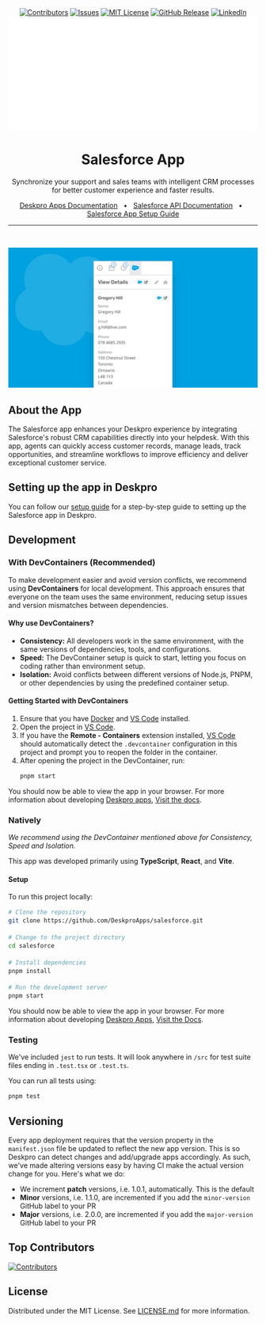 <div align='center'>
  <a target='_blank' href=''><img src='https://img.shields.io/github/contributors/deskproapps/salesforce.svg?style=for-the-badge' alt='Contributors' /></a>
  <a target='_blank' href='https://github.com/deskproapps/salesforce/issues'><img src='https://img.shields.io/github/issues/deskproapps/salesforce.svg?style=for-the-badge' alt='Issues' /></a>
  <a target='_blank' href='https://github.com/deskproapps/salesforce/blob/master/LICENSE.md'><img src='https://img.shields.io/github/license/deskproapps/salesforce.svg?style=for-the-badge' alt='MIT License' /></a>
  <a target='_blank' href='https://github.com/deskproapps/salesforce/releases'><img src='https://img.shields.io/github/v/release/deskproapps/salesforce?style=for-the-badge' alt='GitHub Release' /></a>
  <a target='_blank' href='https://www.linkedin.com/company/deskpro'><img src='https://img.shields.io/badge/-LinkedIn-black.svg?style=for-the-badge&logo=linkedin&colorB=555' alt='LinkedIn' /></a>
  <img src='readme.svg' />
</div>

<div align='center'>
  <h1>Salesforce App</h1>
  <p>Synchronize your support and sales teams with intelligent CRM processes for better customer experience and faster results.</p>
  <a href='https://support.deskpro.com/ga/guides/developers/anatomy-of-an-app' target='_blank'>Deskpro Apps Documentation</a>
  <span>&nbsp;&nbsp;•&nbsp;&nbsp;</span>
  <a href='https://developer.salesforce.com/docs/apis' target='_blank'>Salesforce API Documentation</a>
  <span>&nbsp;&nbsp;•&nbsp;&nbsp;</span>
  <a href='./SETUP.md' target='_blank'>Salesforce App Setup Guide</a>
  <br />
  <hr />
  <br />
</div>

![screenshot of the Salesforce App](./docs/readme/app-screenshot.png)

## **About the App**
The Salesforce app enhances your Deskpro experience by integrating Salesforce's robust CRM capabilities directly into your helpdesk. With this app, agents can quickly access customer records, manage leads, track opportunities, and streamline workflows to improve efficiency and deliver exceptional customer service.

## **Setting up the app in Deskpro**
You can follow our [setup guide](./SETUP.md) for a step-by-step guide to setting up the Salesforce app in Deskpro.

## Development

### With DevContainers (Recommended)
To make development easier and avoid version conflicts, we recommend using **DevContainers** for local development. This approach ensures that everyone on the team uses the same environment, reducing setup issues and version mismatches between dependencies.

#### Why use DevContainers?
- **Consistency:** All developers work in the same environment, with the same versions of dependencies, tools, and configurations.
- **Speed:** The DevContainer setup is quick to start, letting you focus on coding rather than environment setup.
- **Isolation:** Avoid conflicts between different versions of Node.js, PNPM, or other dependencies by using the predefined container setup.

#### Getting Started with DevContainers
1. Ensure that you have [Docker](https://www.docker.com/get-started) and [VS Code](https://code.visualstudio.com/) installed.
2. Open the project in [VS Code](https://code.visualstudio.com/).
3. If you have the **Remote - Containers** extension installed, [VS Code](https://code.visualstudio.com/) should automatically detect the `.devcontainer` configuration in this project and prompt you to reopen the folder in the container.
4. After opening the project in the DevContainer, run:
   ```bash
   pnpm start
   ```

You should now be able to view the app in your browser. For more information about developing [Deskpro apps](https://www.deskpro.com/apps), [Visit the docs](https://support.deskpro.com/ga/guides/developers/anatomy-of-an-app).

### Natively
_We recommend using the DevContainer mentioned above for Consistency, Speed and Isolation._

This app was developed primarily using **TypeScript**, **React**, and **Vite**.

#### Setup
To run this project locally:

 ```bash
# Clone the repository
git clone https://github.com/DeskproApps/salesforce.git

# Change to the project directory
cd salesforce

# Install dependencies
pnpm install

# Run the development server
pnpm start
```

You should now be able to view the app in your browser. For more information about developing [Deskpro Apps](https://www.deskpro.com/apps), [Visit the Docs](https://support.deskpro.com/ga/guides/developers/anatomy-of-an-app).

### Testing
We've included `jest` to run tests. It will look anywhere in `/src` for test suite files ending in `.test.tsx` or `.test.ts`.

You can run all tests using:

```bash
pnpm test
```

## Versioning
Every app deployment requires that the version property in the `manifest.json` file be updated to reflect the new app version. This is so Deskpro can detect changes and add/upgrade apps accordingly. As such, we've made altering versions easy by having CI make the actual version change for you. Here's what we do:

* We increment **patch** versions, i.e. 1.0.1, automatically. This is the default
* **Minor** versions, i.e. 1.1.0, are incremented if you add the `minor-version` GitHub label to your PR
* **Major** versions, i.e. 2.0.0, are incremented if you add the `major-version` GitHub label to your PR

## Top Contributors
[![Contributors](https://contrib.rocks/image?repo=deskproapps/salesforce)](https://github.com/deskproapps/salesforce/graphs/contributors)


## License
Distributed under the MIT License. See [LICENSE.md](LICENSE.md) for more information.